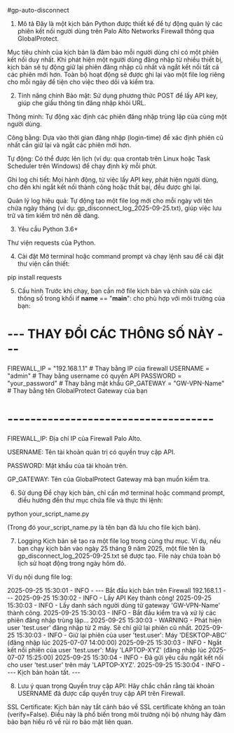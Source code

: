 #gp-auto-disconnect
1. Mô tả
Đây là một kịch bản Python được thiết kế để tự động quản lý các phiên kết nối người dùng trên Palo Alto Networks Firewall thông qua GlobalProtect.

Mục tiêu chính của kịch bản là đảm bảo mỗi người dùng chỉ có một phiên kết nối duy nhất. Khi phát hiện một người dùng đăng nhập từ nhiều thiết bị, kịch bản sẽ tự động giữ lại phiên đăng nhập cũ nhất và ngắt kết nối tất cả các phiên mới hơn. Toàn bộ hoạt động sẽ được ghi lại vào một file log riêng cho mỗi ngày để tiện cho việc theo dõi và kiểm tra.

2. Tính năng chính
Bảo mật: Sử dụng phương thức POST để lấy API key, giúp che giấu thông tin đăng nhập khỏi URL.

Thông minh: Tự động xác định các phiên đăng nhập trùng lặp của cùng một người dùng.

Công bằng: Dựa vào thời gian đăng nhập (login-time) để xác định phiên cũ nhất cần giữ lại và ngắt các phiên mới hơn.

Tự động: Có thể được lên lịch (ví dụ: qua crontab trên Linux hoặc Task Scheduler trên Windows) để chạy định kỳ mỗi phút.

Ghi log chi tiết: Mọi hành động, từ việc lấy API key, phát hiện người dùng, cho đến khi ngắt kết nối thành công hoặc thất bại, đều được ghi lại.

Quản lý log hiệu quả: Tự động tạo một file log mới cho mỗi ngày với tên chứa ngày tháng (ví dụ: gp_disconnect_log_2025-09-25.txt), giúp việc lưu trữ và tìm kiếm trở nên dễ dàng.

3. Yêu cầu
Python 3.6+

Thư viện requests của Python.

4. Cài đặt
Mở terminal hoặc command prompt và chạy lệnh sau để cài đặt thư viện cần thiết:

pip install requests

5. Cấu hình
Trước khi chạy, bạn cần mở file kịch bản và chỉnh sửa các thông số trong khối if __name__ == "__main__": cho phù hợp với môi trường của bạn:

# --- THAY ĐỔI CÁC THÔNG SỐ NÀY ---
FIREWALL_IP = "192.168.1.1"  # Thay bằng IP của firewall
USERNAME    = "admin"            # Thay bằng username có quyền API
PASSWORD    = "your_password"      # Thay bằng mật khẩu
GP_GATEWAY  = "GW-VPN-Name"    # Thay bằng tên GlobalProtect Gateway của bạn
# ------------------------------------

FIREWALL_IP: Địa chỉ IP của Firewall Palo Alto.

USERNAME: Tên tài khoản quản trị có quyền truy cập API.

PASSWORD: Mật khẩu của tài khoản trên.

GP_GATEWAY: Tên của GlobalProtect Gateway mà bạn muốn kiểm tra.

6. Sử dụng
Để chạy kịch bản, chỉ cần mở terminal hoặc command prompt, điều hướng đến thư mục chứa file và thực thi lệnh:

python your_script_name.py

(Trong đó your_script_name.py là tên bạn đã lưu cho file kịch bản).

7. Logging
Kịch bản sẽ tạo ra một file log trong cùng thư mục. Ví dụ, nếu bạn chạy kịch bản vào ngày 25 tháng 9 năm 2025, một file tên là gp_disconnect_log_2025-09-25.txt sẽ được tạo. File này chứa toàn bộ lịch sử hoạt động trong ngày hôm đó.

Ví dụ nội dung file log:

2025-09-25 15:30:01 - INFO - --- Bắt đầu kịch bản trên Firewall 192.168.1.1 ---
2025-09-25 15:30:02 - INFO - Lấy API Key thành công!
2025-09-25 15:30:03 - INFO - Lấy danh sách người dùng từ gateway 'GW-VPN-Name' thành công.
2025-09-25 15:30:03 - INFO - Bắt đầu kiểm tra và xử lý các phiên đăng nhập trùng lặp...
2025-09-25 15:30:03 - WARNING - Phát hiện user 'test.user' đăng nhập từ 2 máy. Sẽ chỉ giữ lại phiên cũ nhất.
2025-09-25 15:30:03 - INFO - Giữ lại phiên của user 'test.user': Máy 'DESKTOP-ABC' (đăng nhập lúc 2025-07-07 14:00:00)
2025-09-25 15:30:03 - INFO - Ngắt kết nối phiên của user 'test.user': Máy 'LAPTOP-XYZ' (đăng nhập lúc 2025-07-07 15:25:00)
2025-09-25 15:30:04 - INFO - Đã gửi yêu cầu ngắt kết nối cho user 'test.user' trên máy 'LAPTOP-XYZ'.
2025-09-25 15:30:04 - INFO - --- Kịch bản hoàn tất. ---

8. Lưu ý quan trọng
Quyền truy cập API: Hãy chắc chắn rằng tài khoản USERNAME đã được cấp quyền truy cập API trên Firewall.

SSL Certificate: Kịch bản này tắt cảnh báo về SSL certificate không an toàn (verify=False). Điều này là phổ biến trong môi trường nội bộ nhưng hãy đảm bảo bạn hiểu rõ về rủi ro bảo mật liên quan.
